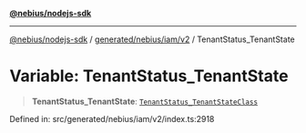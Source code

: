 [**@nebius/nodejs-sdk**](../../../../../README.md)

***

[@nebius/nodejs-sdk](../../../../../README.md) / [generated/nebius/iam/v2](../README.md) / TenantStatus\_TenantState

# Variable: TenantStatus\_TenantState

> **TenantStatus\_TenantState**: [`TenantStatus_TenantStateClass`](../type-aliases/TenantStatus_TenantStateClass.md)

Defined in: src/generated/nebius/iam/v2/index.ts:2918

